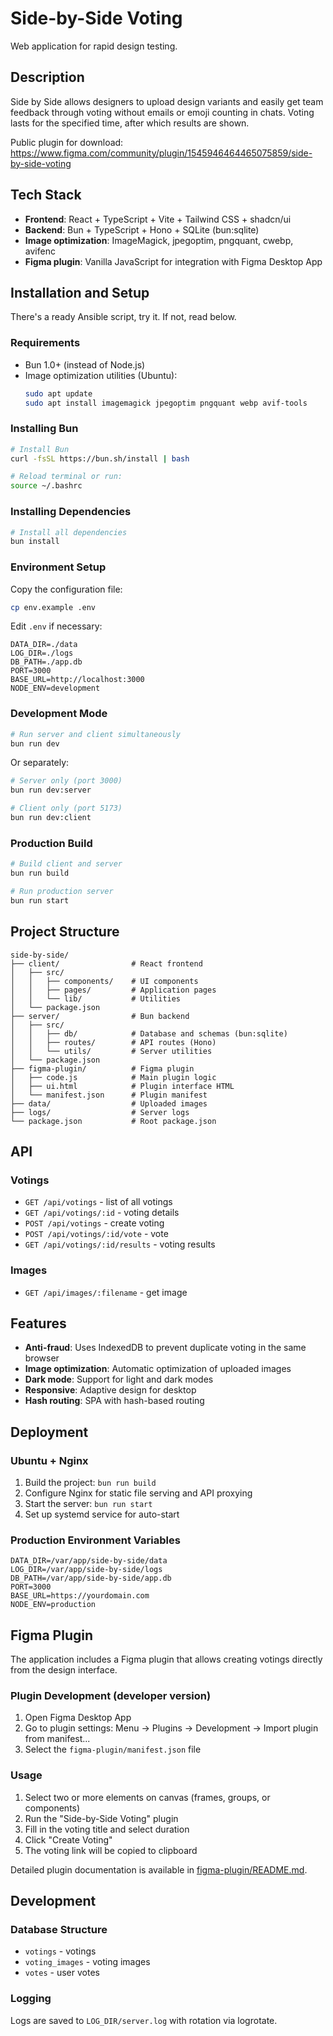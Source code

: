 # Side-by-Side Voting

Web application for rapid design testing.

## Description

Side by Side allows designers to upload design variants and easily get team feedback through voting without emails or emoji counting in chats. Voting lasts for the specified time, after which results are shown.

Public plugin for download: https://www.figma.com/community/plugin/1545946464465075859/side-by-side-voting

## Tech Stack

- **Frontend**: React + TypeScript + Vite + Tailwind CSS + shadcn/ui
- **Backend**: Bun + TypeScript + Hono + SQLite (bun:sqlite)
- **Image optimization**: ImageMagick, jpegoptim, pngquant, cwebp, avifenc
- **Figma plugin**: Vanilla JavaScript for integration with Figma Desktop App

## Installation and Setup

There's a ready Ansible script, try it. If not, read below.

### Requirements

- Bun 1.0+ (instead of Node.js)
- Image optimization utilities (Ubuntu):
  ```bash
  sudo apt update
  sudo apt install imagemagick jpegoptim pngquant webp avif-tools
  ```

### Installing Bun

```bash
# Install Bun
curl -fsSL https://bun.sh/install | bash

# Reload terminal or run:
source ~/.bashrc
```

### Installing Dependencies

```bash
# Install all dependencies
bun install
```

### Environment Setup

Copy the configuration file:
```bash
cp env.example .env
```

Edit `.env` if necessary:
```env
DATA_DIR=./data
LOG_DIR=./logs
DB_PATH=./app.db
PORT=3000
BASE_URL=http://localhost:3000
NODE_ENV=development
```

### Development Mode

```bash
# Run server and client simultaneously
bun run dev
```

Or separately:
```bash
# Server only (port 3000)
bun run dev:server

# Client only (port 5173)
bun run dev:client
```

### Production Build

```bash
# Build client and server
bun run build

# Run production server
bun run start
```

## Project Structure

```
side-by-side/
├── client/                # React frontend
│   ├── src/
│   │   ├── components/    # UI components
│   │   ├── pages/         # Application pages
│   │   └── lib/           # Utilities
│   └── package.json
├── server/                # Bun backend
│   ├── src/
│   │   ├── db/            # Database and schemas (bun:sqlite)
│   │   ├── routes/        # API routes (Hono)
│   │   └── utils/         # Server utilities
│   └── package.json
├── figma-plugin/          # Figma plugin
│   ├── code.js            # Main plugin logic
│   ├── ui.html            # Plugin interface HTML
│   └── manifest.json      # Plugin manifest
├── data/                  # Uploaded images
├── logs/                  # Server logs
└── package.json           # Root package.json
```

## API

### Votings

- `GET /api/votings` - list of all votings
- `GET /api/votings/:id` - voting details
- `POST /api/votings` - create voting
- `POST /api/votings/:id/vote` - vote
- `GET /api/votings/:id/results` - voting results

### Images

- `GET /api/images/:filename` - get image

## Features

- **Anti-fraud**: Uses IndexedDB to prevent duplicate voting in the same browser
- **Image optimization**: Automatic optimization of uploaded images
- **Dark mode**: Support for light and dark modes
- **Responsive**: Adaptive design for desktop
- **Hash routing**: SPA with hash-based routing

## Deployment

### Ubuntu + Nginx

1. Build the project: `bun run build`
2. Configure Nginx for static file serving and API proxying
3. Start the server: `bun run start`
4. Set up systemd service for auto-start

### Production Environment Variables

```env
DATA_DIR=/var/app/side-by-side/data
LOG_DIR=/var/app/side-by-side/logs
DB_PATH=/var/app/side-by-side/app.db
PORT=3000
BASE_URL=https://yourdomain.com
NODE_ENV=production
```

## Figma Plugin

The application includes a Figma plugin that allows creating votings directly from the design interface.

### Plugin Development (developer version)

1. Open Figma Desktop App
2. Go to plugin settings: Menu → Plugins → Development → Import plugin from manifest...
3. Select the `figma-plugin/manifest.json` file

### Usage

1. Select two or more elements on canvas (frames, groups, or components)
2. Run the "Side-by-Side Voting" plugin
3. Fill in the voting title and select duration
4. Click "Create Voting"
5. The voting link will be copied to clipboard

Detailed plugin documentation is available in [figma-plugin/README.md](figma-plugin/README.md).

## Development

### Database Structure

- `votings` - votings
- `voting_images` - voting images
- `votes` - user votes

### Logging

Logs are saved to `LOG_DIR/server.log` with rotation via logrotate.